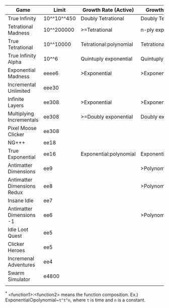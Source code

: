 | Game                        | Limit      | Growth Rate (Active)   | Growth Rate (Idle)     | Creator         | Link                                                            |
|-----------------------------|------------|------------------------|------------------------|-----------------|-----------------------------------------------------------------|
| True Infinity               | 10^^10^^450 | Doubly Tetrational     | Doubly Tetrational     | Reinhardt       | https://reinhardt-c.github.io/TrueInfinity/                      |
| Tetrational Madness         | 10^^200000 | >=Tetrational          | n-ply exponential      | Patcail         | https://scratch.mit.edu/projects/341525196/                     |
| True Tetrational            | 10^^10000  | Tetrational:polynomial | Tetrational:polynomial | Patcail         | https://scratch.mit.edu/projects/310919497/                     |
| True Infinity Alpha         | 10^^6      | Quintuply exponential  | Quintuply exponential  | Reinhardt       | https://reinhardt-c.github.io/TrueInfinity/alpha/                     |
| Exponential Madness         | eeee6      | >Exponential           | >Exponential           | TheTastyPi      | https://thetastypi.github.io/Exponential-Madness/               |
| Incremental Unlimited       | eee30      |                        |                        | Number Engineer | N/A                                                             |
| Infinite Layers             | ee308      | >Exponential           | >Exponential           | dan-simon       | https://dan-simon.github.io/misc/b2/                            |
| Multiplying Incrementals    | ee308      | >=Doubly exponential   | Doubly exponential     | JohnathanTBG    | https://scratch.mit.edu/projects/325680353/                     |
| Pixel Moose Clicker         | ee308      |                        |                        | greenshaman     | https://scratch.mit.edu/projects/337681661/                     |
| NG+++                       | ee18       |                        |                        | Aarex           | https://raw.githack.com/aarextiaokhiao/IvarK.github.io/master/  |
| True Exponential            | ee16       | Exponential:polynomial | Exponential:polynomial | angarg12        | https://angarg12.github.io/TrueExponential/                     |
| Antimatter Dimensions       | ee9        |                        | >Polynomial            | Hevipelle       | http://ivark.github.io/                                         |
| Antimatter Dimensions Redux | ee8        |                        | >Polynomial            | Despacit        | https://ad2-thing.glitch.me/                                    |
| Insane Idle                 | ee7        |                        |                        | keinniemand     | https://keinniemand.github.io/InsaneIdle/                       |
| Antimatter Dimensions -1    | ee6        |                        | >Polynomial            | Soul147         | https://bit.ly/2NJeSTu/                                         |
| Idle Loot Quest             | ee5        |                        |                        | TopCog          | N/A                                                             |
| Clicker Heroes              | ee5        |                        |                        | PlaySaurus      | https://www.clickerheroes.com/                                  |
| Incremenal Adventures       | ee4        |                        |                        | Gniller         | https://www.kongregate.com/games/Gniller/incremental-adventures |
| Swarm Simulator             | e4800      |                        |                        | kawaritai       | https://www.swarmsim.com/                                       |
|                             |            |                        |                        |                 |                                                                 |

<sup>\*</sup> \<function1>:\<function2> means the function composition. Ex.) Exponential○polynomial~`t^t^n`, where `t` is time and `n` is a constant.
